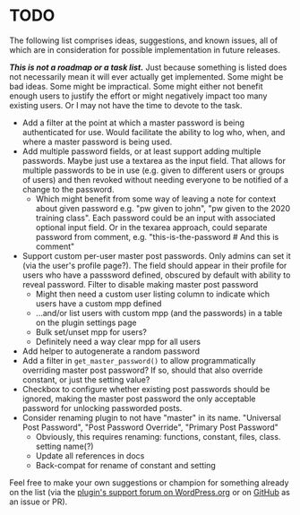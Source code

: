 # TODO

The following list comprises ideas, suggestions, and known issues, all of which are in consideration for possible implementation in future releases.

***This is not a roadmap or a task list.*** Just because something is listed does not necessarily mean it will ever actually get implemented. Some might be bad ideas. Some might be impractical. Some might either not benefit enough users to justify the effort or might negatively impact too many existing users. Or I may not have the time to devote to the task.

* Add a filter at the point at which a master password is being authenticated for use. Would facilitate the ability to log who, when, and where a master password is being used.
* Add multiple password fields, or at least support adding multiple passwords. Maybe just use a textarea as the input field. That allows for multiple passwords to be in use (e.g. given to different users or groups of users) and then revoked without needing everyone to be notified of a change to the password.
  * Which might benefit from some way of leaving a note for context about given password e.g. "pw given to john", "pw given to the 2020 training class". Each password could be an input with associated optional input field. Or in the texarea approach, could separate password from comment, e.g. "this-is-the-password # And this is comment"
* Support custom per-user master post passwords. Only admins can set it (via the user's profile page?). The field should appear in their profile for users who have a passsword defined, obscured by default with ability to reveal password. Filter to disable making master post password
  * Might then need a custom user listing column to indicate which users have a custom mpp defined
  * ...and/or list users with custom mpp (and the passwords) in a table on the plugin settings page
  * Bulk set/unset mpp for users?
  * Definitely need a way clear mpp for all users
* Add helper to autogenerate a random password
* Add a filter in `get_master_password()` to allow programmatically overriding master post password? If so, should that also override constant, or just the setting value?
* Checkbox to configure whether existing post passwords should be ignored, making the master post password the only acceptable password for unlocking passworded posts.
* Consider renaming plugin to not have "master" in its name. "Universal Post Password", "Post Password Override", "Primary Post Password"
  * Obviously, this requires renaming: functions, constant, files, class. setting name(?)
  * Update all references in docs
  * Back-compat for rename of constant and setting

Feel free to make your own suggestions or champion for something already on the list (via the [plugin's support forum on WordPress.org](https://wordpress.org/support/plugin/master-post-password/) or on [GitHub](https://github.com/coffee2code/master-post-password/) as an issue or PR).
